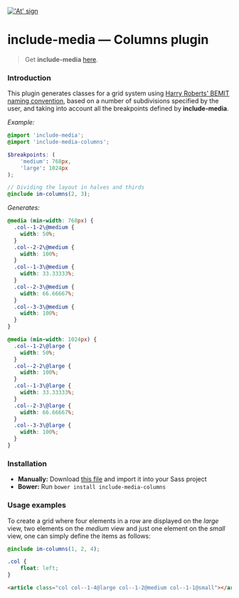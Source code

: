 <a href="http://include-media.com">!['At' sign](http://include-media.com/assets/images/logo.png)</a>

# include-media — Columns plugin

> Get **include-media** [here](https://github.com/eduardoboucas/include-media).

### Introduction

This plugin generates classes for a grid system using [Harry Roberts' BEMIT naming convention](http://csswizardry.com/2015/08/bemit-taking-the-bem-naming-convention-a-step-further/), based on a number of subdivisions specified by the user, and taking into account all the breakpoints defined by **include-media**.

*Example:*

```scss
@import 'include-media';
@import 'include-media-columns';

$breakpoints: (
    'medium': 768px,
    'large': 1024px
);

// Dividing the layout in halves and thirds
@include im-columns(2, 3);
```

*Generates:*

```css
@media (min-width: 768px) {
  .col--1-2\@medium {
    width: 50%;
  }
  .col--2-2\@medium {
    width: 100%;
  }
  .col--1-3\@medium {
    width: 33.33333%;
  }
  .col--2-3\@medium {
    width: 66.66667%;
  }
  .col--3-3\@medium {
    width: 100%;
  }
}

@media (min-width: 1024px) {
  .col--1-2\@large {
    width: 50%;
  }
  .col--2-2\@large {
    width: 100%;
  }
  .col--1-3\@large {
    width: 33.33333%;
  }
  .col--2-3\@large {
    width: 66.66667%;
  }
  .col--3-3\@large {
    width: 100%;
  }
}
```

### Installation

- **Manually:** Download [this file](https://raw.githubusercontent.com/eduardoboucas/include-media-columns/master/_include-media-columns.scss) and import it into your Sass project
- **Bower:** Run `bower install include-media-columns`


### Usage examples

To create a grid where four elements in a row are displayed on the *large* view, two elements on the *medium* view and just one element on the *small* view, one can simply define the items as follows:

```scss
@include im-columns(1, 2, 4);

.col {
    float: left;
}
```

```html
<article class="col col--1-4@large col--1-2@medium col--1-1@small"></article>
```
